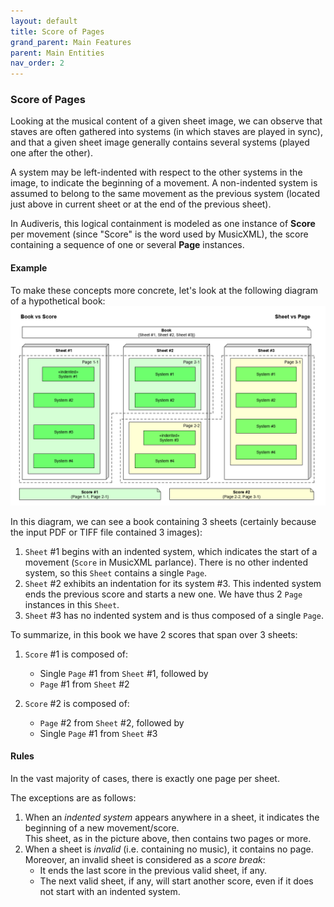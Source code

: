 ```yaml
---
layout: default
title: Score of Pages
grand_parent: Main Features
parent: Main Entities
nav_order: 2
---
```

### Score of Pages

Looking at the musical content of a given sheet image, we can observe that staves are often gathered
into systems (in which staves are played in sync), and that a given sheet image generally contains
several systems (played one after the other).

A system may be left-indented with respect to the other systems in the image, to indicate
the beginning of a movement.
A non-indented system is assumed to belong to the same movement as the previous system
(located just above in current sheet or at the end of the previous sheet).

In Audiveris, this logical containment is modeled as one instance of **Score** per movement
(since "Score" is the word used by MusicXML), the score containing a sequence of one or several
**Page** instances.

#### Example

To make these concepts more concrete, let's look at the following diagram of a hypothetical book:
![Book vs Score](../assets/images/Book-vs-Score.png)

In this diagram, we can see a book containing 3 sheets
(certainly because the input PDF or TIFF file contained 3 images):
1. `Sheet` #1 begins with an indented system, which indicates the start of a movement
(`Score` in MusicXML parlance).
There is no other indented system, so this `Sheet` contains a single
`Page`.
2. `Sheet` #2 exhibits an indentation for its system #3.
This indented system ends the previous score and starts a new one.
We have thus 2 `Page` instances in this `Sheet`.
3. `Sheet` #3 has no indented system and is thus composed of a single
`Page`.

To summarize, in this book we have 2 scores that span over 3 sheets:
1. `Score` #1 is composed of:
     - Single `Page` #1 from `Sheet` #1, followed by
     - `Page` #1 from `Sheet` #2

2. `Score` #2 is composed of:
    - `Page` #2 from `Sheet` #2, followed by
    - Single `Page` #1 from `Sheet` #3

#### Rules

In the vast majority of cases, there is exactly one page per sheet.

The exceptions are as follows:
1. When an _indented system_ appears anywhere in a sheet,
  it indicates the beginning of a new movement/score.  
  This sheet, as in the picture above, then contains two pages or more.
2. When a sheet is _invalid_ (i.e. containing no music), it contains no page.  
  Moreover, an invalid sheet is considered as a _score break_:
   - It ends the last score in the previous valid sheet, if any.
   - The next valid sheet, if any, will start another score,
     even if it does not start with an indented system.
